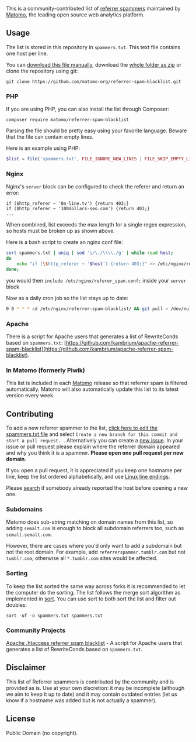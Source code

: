 This is a community-contributed list of [referrer spammers](http://en.wikipedia.org/wiki/Referer_spam) maintained by [Matomo](https://matomo.org/), the leading open source web analytics platform.

## Usage

The list is stored in this repository in `spammers.txt`. This text file contains one host per line.

You can [download this file manually](https://github.com/matomo-org/referrer-spam-blacklist/blob/master/spammers.txt), download the [whole folder as zip](https://github.com/matomo-org/referrer-spam-blacklist/archive/master.zip) or clone the repository using git:

```
git clone https://github.com/matomo-org/referrer-spam-blacklist.git
```

### PHP

If you are using PHP, you can also install the list through Composer:

```
composer require matomo/referrer-spam-blacklist
```

Parsing the file should be pretty easy using your favorite language. Beware that the file can contain empty lines.

Here is an example using PHP:

```php
$list = file('spammers.txt', FILE_IGNORE_NEW_LINES | FILE_SKIP_EMPTY_LINES);
```

### Nginx

Nginx's `server` block can be configured to check the referer and return an error:

```nginx
if ($http_referer ~ '0n-line.tv') {return 403;}
if ($http_referer ~ '100dollars-seo.com') {return 403;}
...
```
When combined, list exceeds the max length for a single regex expression, so hosts must be broken up as shown above.

Here is a bash script to create an nginx conf file:
```bash
sort spammers.txt | uniq | sed 's/\./\\\\./g' | while read host; 
do 
    echo "if (\$http_referer ~ '$host') {return 403;}" >> /etc/nginx/referer_spam.conf
done;
```

you would then `include /etc/nginx/referer_spam.conf;` inside your `server` block

Now as a daily cron job so the list stays up to date:

```bash
0 0 * * * cd /etc/nginx/referrer-spam-blacklist/ && git pull > /dev/null && echo "" > /etc/nginx/referer_spam.conf && sort spammers.txt | uniq | sed 's/\./\\\\\\\\./g' | while read host; do echo "if (\$http_referer ~ '$host') {return 403;}" >> /etc/nginx/referer_spam.conf; done; service nginx reload > /dev/null
```

### Apache

There is a script for Apache users that generates a list of RewriteConds based on `spammers.txt`: [https://github.com/kambrium/apache-referrer-spam-blacklist](https://github.com/kambrium/apache-referrer-spam-blacklist).

### In Matomo (formerly Piwik)

This list is included in each [Matomo](https://matomo.org) release so that referrer spam is filtered automatically. Matomo will also automatically update this list to its latest version every week.

## Contributing

To add a new referrer spammer to the list, [click here to edit the spammers.txt file](https://github.com/matomo-org/referrer-spam-blacklist/edit/master/spammers.txt) and select `Create a new branch for this commit and start a pull request. `. Alternatively you can create a [new issue](https://github.com/matomo-org/referrer-spam-blacklist/issues/new). In your issue or pull request please explain where the referrer domain appeared and why you think it is a spammer. **Please open one pull request per new domain**.

If you open a pull request, it is appreciated if you keep one hostname per line, keep the list ordered alphabetically, and use [Linux line endings](http://en.wikipedia.org/wiki/Newline).

Please [search](https://github.com/matomo-org/referrer-spam-blacklist/issues) if somebody already reported the host before opening a new one.

### Subdomains

Matomo does sub-string matching on domain names from this list, so adding `semalt.com` is enough to block all subdomain referrers too, such as `semalt.semalt.com`.

However, there are cases where you'd only want to add a subdomain but not the root domain. For example, add `referrerspammer.tumblr.com` but not `tumblr.com`, otherwise all `*.tumblr.com` sites would be affected.

### Sorting

To keep the list sorted the same way across forks it is recommended to let the computer do the sorting. The list follows the merge sort algorithm as implemented in [sort](https://en.wikipedia.org/wiki/Sort_(Unix)). You can use sort to both sort the list and filter out doubles:

```
sort -uf -o spammers.txt spammers.txt
```

### Community Projects
[Apache .htaccess referrer spam blacklist](https://github.com/kambrium/apache-referrer-spam-blacklist) - A script for Apache users that generates a list of RewriteConds based on `spammers.txt`.

## Disclaimer

This list of Referrer spammers is contributed by the community and is provided as is. Use at your own discretion: it may be incomplete (although we aim to keep it up to date) and it may contain outdated entries (let us know if a hostname was added but is not actually a spammer).

## License

Public Domain (no copyright).
